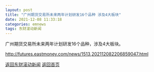 ```yaml
---
layout: post
title: "广州期货交易所未来两年计划研发16个品种 涉及4大板块"
date: 2021-12-08 11:33:18
categories: emnews
tags: 东财滚动新闻
---
```


广州期货交易所未来两年计划研发16个品种，涉及4大板块。

<http://futures.eastmoney.com/news/1513,202112082206859047.html>

[返回东财滚动新闻](./emnews/)
[返回首页](./)